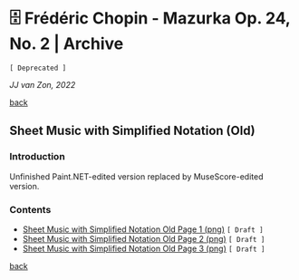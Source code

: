 🗄 Frédéric Chopin - Mazurka Op. 24, No. 2 | Archive
====================================================

`[ Deprecated ]`

*JJ van Zon, 2022*

[back](../README.md)

Sheet Music with Simplified Notation (Old)
------------------------------------------

### Introduction

Unfinished Paint.NET-edited version replaced by MuseScore-edited version.

### Contents

- [Sheet Music with Simplified Notation Old Page 1 (png)](chopin-mazurka-op-24-no-2-sheet-music-simplified-notation-old-page-1.png) `[ Draft ]`
- [Sheet Music with Simplified Notation Old Page 2 (png)](chopin-mazurka-op-24-no-2-sheet-music-simplified-notation-old-page-2.png) `[ Draft ]`
- [Sheet Music with Simplified Notation Old Page 3 (png)](chopin-mazurka-op-24-no-2-sheet-music-simplified-notation-old-page-3.png) `[ Draft ]`

[back](../README.md)